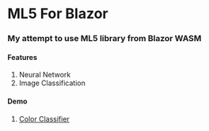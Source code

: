 # ML5 For Blazor
 
 ### My attempt to use ML5 library from Blazor WASM

#### Features
1. Neural Network 
2. Image Classification

#### Demo
1. [Color Classifier](https://github.com/sps014/Color-Classifier-Demo-Source)

